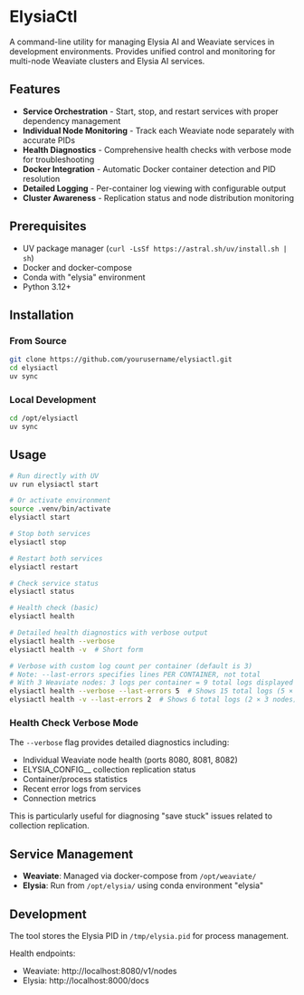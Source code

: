 # ElysiaCtl

A command-line utility for managing Elysia AI and Weaviate services in development environments. Provides unified control and monitoring for multi-node Weaviate clusters and Elysia AI services.

## Features

- **Service Orchestration** - Start, stop, and restart services with proper dependency management
- **Individual Node Monitoring** - Track each Weaviate node separately with accurate PIDs
- **Health Diagnostics** - Comprehensive health checks with verbose mode for troubleshooting
- **Docker Integration** - Automatic Docker container detection and PID resolution
- **Detailed Logging** - Per-container log viewing with configurable output
- **Cluster Awareness** - Replication status and node distribution monitoring

## Prerequisites

- UV package manager (`curl -LsSf https://astral.sh/uv/install.sh | sh`)
- Docker and docker-compose
- Conda with "elysia" environment
- Python 3.12+

## Installation

### From Source
```bash
git clone https://github.com/yourusername/elysiactl.git
cd elysiactl
uv sync
```

### Local Development
```bash
cd /opt/elysiactl
uv sync
```

## Usage

```bash
# Run directly with UV
uv run elysiactl start

# Or activate environment
source .venv/bin/activate
elysiactl start

# Stop both services
elysiactl stop

# Restart both services
elysiactl restart

# Check service status
elysiactl status

# Health check (basic)
elysiactl health

# Detailed health diagnostics with verbose output
elysiactl health --verbose
elysiactl health -v  # Short form

# Verbose with custom log count per container (default is 3)
# Note: --last-errors specifies lines PER CONTAINER, not total
# With 3 Weaviate nodes: 3 logs per container = 9 total logs displayed
elysiactl health --verbose --last-errors 5  # Shows 15 total logs (5 × 3 nodes)
elysiactl health -v --last-errors 2  # Shows 6 total logs (2 × 3 nodes)
```

### Health Check Verbose Mode

The `--verbose` flag provides detailed diagnostics including:
- Individual Weaviate node health (ports 8080, 8081, 8082)
- ELYSIA_CONFIG__ collection replication status
- Container/process statistics
- Recent error logs from services
- Connection metrics

This is particularly useful for diagnosing "save stuck" issues related to collection replication.

## Service Management

- **Weaviate**: Managed via docker-compose from `/opt/weaviate/`
- **Elysia**: Run from `/opt/elysia/` using conda environment "elysia"


## Development

The tool stores the Elysia PID in `/tmp/elysia.pid` for process management.

Health endpoints:
- Weaviate: http://localhost:8080/v1/nodes
- Elysia: http://localhost:8000/docs